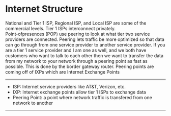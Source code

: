# Internet Structure
National and Tier 1 ISP, Regional ISP, and Local ISP are some of the commercial levels. Tier 1 ISPs interconnect privately.  
Point-ofpresences (POP) use peering to look at what tier two service providers are connected. Peering lets traffic be more optimized so that data can go through from one service provider to another service provider. If you are a tier 1 service provider and I am one as well, and we both have customers who want to talk to each other then we want to transfer the data from my network to your network through a peering point as fast as possible. This is done by the border gateway router. Peering points are coming off of IXPs which are Internet Exchange Points

---
- ISP: Internet service providers like AT&T, Verizon, etc. 
- IXP: Internet exchange points allow tier 1 ISPs to exchange data
- Peering Point: a point where network traffic is transfered from one network to another
---
